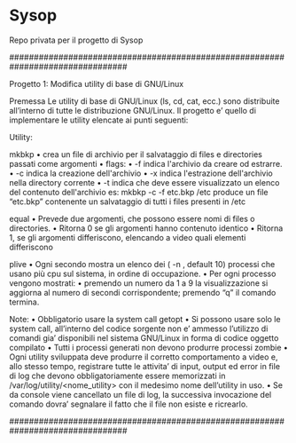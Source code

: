 Sysop
=====

Repo privata per il progetto di Sysop

################################################################################

Progetto 1: Modifica utility di base di GNU/Linux

Premessa
Le utility di base di GNU/Linux (ls, cd, cat, ecc.) sono distribuite all’interno di tutte le distribuzione GNU/Linux. Il progetto e’ quello di implementare le utility elencate ai punti seguenti:


Utility:


mkbkp
• crea un file di archivio per il salvataggio di files e directories passati come argomenti
• flags:
• -f <archivio> indica l'archivio da creare od estrarre.
• -c indica la creazione dell'archivio
• -x indica l'estrazione dell'archivio nella directory corrente
• -t indica che deve essere visualizzato un elenco del contenuto dell'archivio
	es:
	mkbkp -c -f etc.bkp /etc
	produce un file “etc.bkp” contenente un salvataggio di tutti i files presenti in /etc


equal
• Prevede due argomenti, che possono essere nomi di files o directories.
• Ritorna 0 se gli argomenti hanno contenuto identico
• Ritorna 1, se gli argomenti differiscono, elencando a video quali elementi differiscono


plive
• Ogni secondo mostra un elenco dei ( -n <num>, default 10) processi che usano più cpu sul sistema, in ordine di occupazione.
• Per ogni processo vengono mostrati: <process id> <process id del padre> <percentuale di cpu usata> <nome dell eseguibile del processo>
• premendo un numero da 1 a 9 la visualizzazione si aggiorna al numero di secondi corrispondente; premendo “q” il comando termina.


Note:
• Obbligatorio usare la system call getopt
• Si possono usare solo le system call, all’interno del codice sorgente non e’ ammesso
l’utilizzo di comandi gia’ disponibili nel sistema GNU/Linux in forma di codice oggetto
compilato
• Tutti i processi generati non devono produrre processi zombie
• Ogni utility sviluppata deve produrre il corretto comportamento a video e, allo stesso
tempo, registrare tutte le attivita’ di input, output ed error in file di log che devono obbligatoriamente essere memorizzati in /var/log/utility/<nome_utility> con il medesimo nome dell’utility in uso.
• Se da console viene cancellato un file di log, la successiva invocazione del comando dovra’ segnalare il fatto che il file non esiste e ricrearlo.


################################################################################
